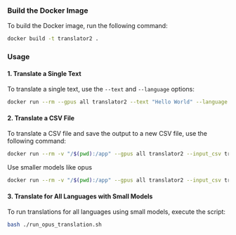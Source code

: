 ### Build the Docker Image

To build the Docker image, run the following command:

```bash
docker build -t translator2 .
```

### Usage

#### 1. Translate a Single Text

To translate a single text, use the `--text` and `--language` options:

```bash
docker run --rm --gpus all translator2 --text "Hello World" --language "de"
```

#### 2. Translate a CSV File

To translate a CSV file and save the output to a new CSV file, use the following command:

```bash
docker run --rm -v "/$(pwd):/app" --gpus all translator2 --input_csv translated_output.csv --output_csv translated.csv --language fr --model google/madlad400-3b-mt
```
Use smaller models like opus

```bash
docker run --rm -v "/$(pwd):/app" --gpus all translator2 --input_csv translated_output.csv --output_csv translated_hu.csv --language hu --model Helsinki-NLP/opus-mt-en-hu
```


#### 3. Translate for All Languages with Small Models

To run translations for all languages using small models, execute the script:

```bash
bash ./run_opus_translation.sh
```